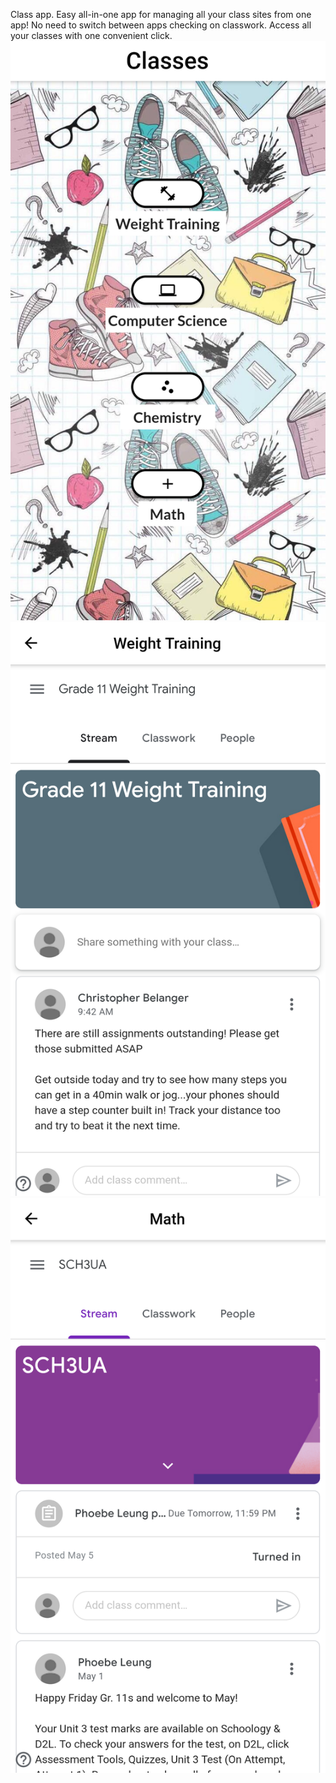 Class app.
Easy all-in-one app for managing all your class sites from one app! No need to switch between apps checking on classwork. Access all your classes with one convenient click.
![](images/Screenshot_1588992818%20(2).png)
![](images/Screenshot_1588909255%20(2).png)
![](images/Screenshot_1588909278%20(2).png)
